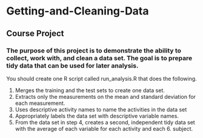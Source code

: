 # Getting-and-Cleaning-Data
## Course Project
### The purpose of this project is to demonstrate the ability to collect, work with, and clean a data set. The goal is to prepare tidy data that can be used for later analysis. 

You should create one R script called run_analysis.R that does the following.

1. Merges the training and the test sets to create one data set.
2. Extracts only the measurements on the mean and standard deviation for each measurement.
3. Uses descriptive activity names to name the activities in the data set
4. Appropriately labels the data set with descriptive variable names.
5. From the data set in step 4, creates a second, independent tidy data set with the average of each variable for each activity and each 6. subject.
